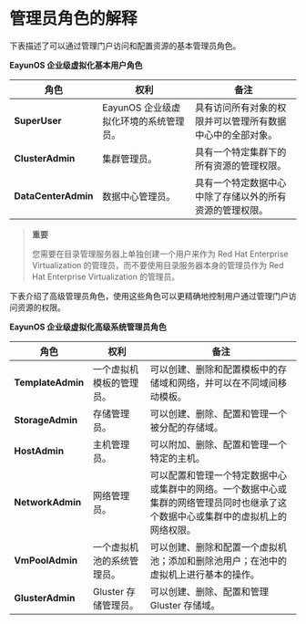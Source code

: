 # 管理员角色的解释

下表描述了可以通过管理门户访问和配置资源的基本管理员角色。

**EayunOS 企业级虚拟化基本用户角色**

|角色|权利|备注|
|----|----|----|
|**SuperUser**|EayunOS 企业级虚拟化环境的系统管理员。|具有访问所有对象的权限并可以管理所有数据中心中的全部对象。|
|**ClusterAdmin**|集群管理员。|具有一个特定集群下的所有资源的管理权限。|
|**DataCenterAdmin**|数据中心管理员。|具有一个特定数据中心中除了存储以外的所有资源的管理权限。|


> **重要**
>
> 您需要在目录管理服务器上单独创建一个用户来作为 Red Hat Enterprise Virtualization 的管理员，而不要使用目录服务器本身的管理员作为 Red Hat Enterprise Virtualization 的管理员。


下表介绍了高级管理员角色，使用这些角色可以更精确地控制用户通过管理门户访问资源的权限。

**EayunOS 企业级虚拟化高级系统管理员角色**

|角色|权利|备注|
|----|----|----|
|**TemplateAdmin**|一个虚拟机模板的管理员。|可以创建、删除和配置模板中的存储域和网络，并可以在不同域间移动模板。|
|**StorageAdmin**|存储管理员。|可以创建、删除、配置和管理一个被分配的存储域。|
|**HostAdmin**|主机管理员。|可以附加、删除、配置和管理一个特定的主机。|
|**NetworkAdmin**|网络管理员。|可以配置和管理一个特定数据中心或集群中的网络。一个数据中心或集群的网络管理员同时也继承了这个数据中心或集群中的虚拟机上的网络权限。|
|**VmPoolAdmin**|一个虚拟机池的系统管理员。|可以创建、删除和配置一个虚拟机池；添加和删除池用户；在池中的虚拟机上进行基本的操作。|
|**GlusterAdmin**|Gluster 存储管理员。|可以创建、删除、配置和管理 Gluster 存储域。|
